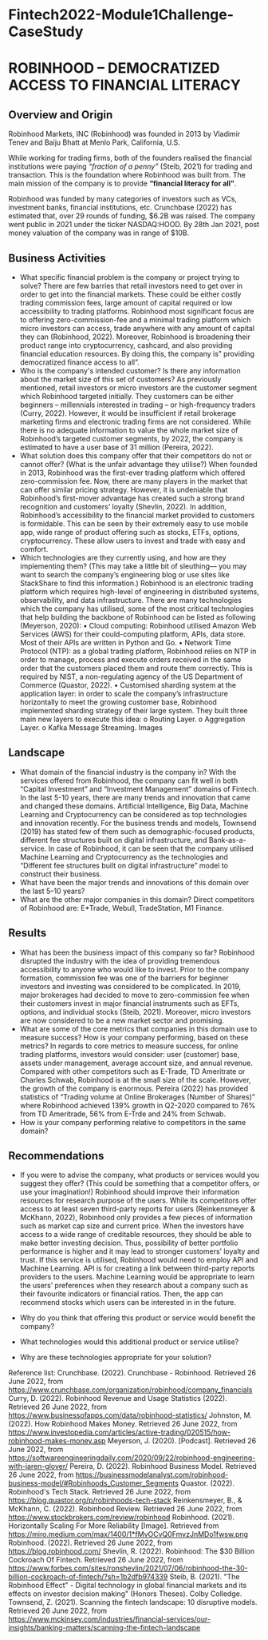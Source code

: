 # Fintech2022-Module1Challenge-CaseStudy
# ROBINHOOD – DEMOCRATIZED ACCESS TO FINANCIAL LITERACY

## Overview and Origin
Robinhood Markets, INC (Robinhood) was founded in 2013 by Vladimir Tenev and Baiju Bhatt at Menlo Park, California, U.S. 

While working for trading firms, both of the founders realised the financial institutions were paying *“fraction of a penny”* (Steib, 2021) for trading and transaction. This is the foundation where Robinhood was built from. The main mission of the company is to provide **“financial literacy for all"**. 

Robinhood was funded by many categories of investors such as VCs, investment banks, financial institutions, etc. Crunchbase (2022) has estimated that, over 29 rounds of funding, $6.2B was raised. The company went public in 2021 under the ticker NASDAQ:HOOD. By 28th Jan 2021, post money valuation of the company was in range of $10B. 

## Business Activities

* What specific financial problem is the company or project trying to solve?
There are few barries that retail investors need to get over in order to get into the financial markets. These could be either costly trading commission fees, large amount of capital required or low accessibility to trading platforms. Robinhood most significant focus are to offering zero-commission-fee and a minimal trading platform which micro investors can access, trade anywhere with any amount of capital they can (Robinhood, 2022). Moreover, Robinhood is broadening their product range into cryptocurrency, cashcard, and also providing financial education resources. By doing this, the company is” providing democratized finance access to all”.
* Who is the company's intended customer?  Is there any information about the market size of this set of customers?
As previously mentioned, retail investors or micro investors are the customer segment which Robinhood targeted initially. They customers can be either beginners – millennials interested in trading – or high-frequency traders (Curry, 2022). However, it would be insufficient if retail brokerage marketing firms and electronic trading firms are not considered. While there is no adequate information to value the whole market size of Robinhood’s targeted customer segments, by 2022, the company is estimated to have a user base of 31 million (Pereira, 2022).
* What solution does this company offer that their competitors do not or cannot offer? (What is the unfair advantage they utilise?)
When founded in 2013, Robinhood was the first-ever trading platform which offered zero-commission fee. Now, there are many players in the market that can offer similar pricing strategy. However, it is undeniable that Robinhood’s first-mover advantage has created such a strong brand recognition and customers’ loyalty (Shevlin, 2022). In addition, Robinhood’s accessibility to the financial market provided to customers is formidable. This can be seen by their extremely easy to use mobile app, wide range of product offering such as stocks, ETFs, options, cryptocurrency. These allow users to invest and trade with easy and comfort. 
* Which technologies are they currently using, and how are they implementing them? (This may take a little bit of sleuthing–– you may want to search the company’s engineering blog or use sites like StackShare to find this information.)
Robinhood is an electronic trading platform which requires high-level of engineering in distributed systems, observability, and data infrastructure. There are many technologies which the company has utilised, some of the most critical technologies that help building the backbone of Robinhood can be listed as following (Meyerson, 2020):
•	Cloud computing: Robinhood utilised Amazon Web Services (AWS) for their could-computing platform, APIs, data store. Most of their APIs are written in Python and Go. 
•	Network Time Protocol (NTP): as a global trading platform, Robinhood relies on NTP in order to manage, process and execute orders received in the same order that the customers placed them and route them correctly. This is required by NIST, a non-regulating agency of the US Department of Commerce (Quastor, 2022).
•	Customised sharding system at the application layer: in order to scale the company’s infrastructure horizontally to meet the growing customer base, Robinhood implemented sharding strategy of their large system. They built three main new layers to execute this idea:
o	Routing Layer.
o	Aggregation Layer.
o	Kafka Message Streaming.
Images
## Landscape
* What domain of the financial industry is the company in?
With the services offered from Robinhood, the company can fit well in both “Capital Investment” and “Investment Management” domains of Fintech. In the last 5-10 years, there are many trends and innovation that came and changed these domains. Artificial Intelligence, Big Data, Machine Learning and Cryptocurrency can be considered as top technologies and innovation recently. For the business trends and models, Townsend (2019) has stated few of them such as demographic-focused products, different fee structures built on digital infrastructure, and Bank-as-a-service. In case of Robinhood, it can be seen that the company utilised Machine Learning and Cryptocurrency as the technologies and “Different fee structures built on digital infrastructure” model to construct their business. 
* What have been the major trends and innovations of this domain over the last 5–10 years?
* What are the other major companies in this domain?
Direct competitors of Robinhood are: E*Trade, Webull, TradeStation, M1 Finance.

## Results

* What has been the business impact of this company so far?
Robinhood disrupted the industry with the idea of providing tremendous accessibility to anyone who would like to invest. Prior to the company formation, commission fee was one of the barriers for beginner investors and investing was considered to be complicated. In 2019, major brokerages had decided to move to zero-commission fee when their customers invest in major financial instruments such as EFTs, options, and individual stocks (Steib, 2021). Moreover, micro investors are now considered to be a new market sector and promising. 
* What are some of the core metrics that companies in this domain use to measure success? How is your company performing, based on these metrics?
In regards to core metrics to measure success, for online trading platforms, investors would consider: user (customer) base, assets under management, average account size, and annual revenue. Compared with other competitors such as E-Trade, TD Ameritrate or Charles Schwab, Robinhood is at the small size of the scale. However, the growth of the company is enormous. Pereira (2022) has provided statistics of “Trading volume at Online Brokerages (Number of Shares)” where Robinhood achieved 139% growth in Q2-2020 compared to 76% from TD Ameritrade, 56% from E-Trde and 24% from Schwab.  
* How is your company performing relative to competitors in the same domain?


## Recommendations

* If you were to advise the company, what products or services would you suggest they offer? (This could be something that a competitor offers, or use your imagination!) 
Robinhood should improve their information resources for research purpose of the users. While its competitors offer access to at least seven third-party reports for users (Reinkensmeyer & McKhann, 2022), Robinhood only provides a few pieces of information such as market cap size and current price. 
When the investors have access to a wide range of creditable resources, they should be able to make better investing decision. Thus, possibility of better portfolio performance is higher and it may lead to stronger customers’ loyalty and trust.
If this service is utilised, Robinhood would need to employ API and Machine Learning. API is for creating a link between third-party reports providers to the users. Machine Learning would be appropriate to learn the users’ preferences when they research about a company such as their favourite indicators or financial ratios. Then, the app can recommend stocks which users can be interested in in the future. 

* Why do you think that offering this product or service would benefit the company?

* What technologies would this additional product or service utilise?

* Why are these technologies appropriate for your solution?



Reference list:
Crunchbase. (2022). Crunchbase - Robinhood. Retrieved 26 June 2022, from https://www.crunchbase.com/organization/robinhood/company_financials
Curry, D. (2022). Robinhood Revenue and Usage Statistics (2022). Retrieved 26 June 2022, from https://www.businessofapps.com/data/robinhood-statistics/
Johnston, M. (2022). How Robinhood Makes Money. Retrieved 26 June 2022, from https://www.investopedia.com/articles/active-trading/020515/how-robinhood-makes-money.asp
Meyerson, J. (2020). [Podcast]. Retrieved 26 June 2022, from https://softwareengineeringdaily.com/2020/09/22/robinhood-engineering-with-jaren-glover/
Pereira, D. (2022). Robinhood Business Model. Retrieved 26 June 2022, from https://businessmodelanalyst.com/robinhood-business-model/#Robinhoods_Customer_Segments
Quastor. (2022). Robinhood's Tech Stack. Retrieved 26 June 2022, from https://blog.quastor.org/p/robinhoods-tech-stack
Reinkensmeyer, B., & McKhann, C. (2022). Robinhood Review. Retrieved 26 June 2022, from https://www.stockbrokers.com/review/robinhood
Robinhood. (2021). Horizontally Scaling For More Reliability [Image]. Retrieved from https://miro.medium.com/max/1400/1*fMvOCvQ0FmvzJnMDo1fwsw.png
Robinhood. (2022). Retrieved 26 June 2022, from https://blog.robinhood.com/
Shevlin, R. (2022). Robinhood: The $30 Billion Cockroach Of Fintech. Retrieved 26 June 2022, from https://www.forbes.com/sites/ronshevlin/2021/07/06/robinhood-the-30-billion-cockroach-of-fintech/?sh=1b2dfb974339
Steib, B. (2021). "The Robinhood Effect" - Digital technology in global financial markets and its effects on investor decision making" (Honors Theses). Colby Colledge.
Townsend, Z. (2021). Scanning the fintech landscape: 10 disruptive models. Retrieved 26 June 2022, from https://www.mckinsey.com/industries/financial-services/our-insights/banking-matters/scanning-the-fintech-landscape
